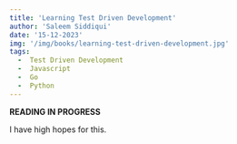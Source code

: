 ```yaml
---
title: 'Learning Test Driven Development'
author: 'Saleem Siddiqui'
date: '15-12-2023'
img: '/img/books/learning-test-driven-development.jpg'
tags:
  -  Test Driven Development
  -  Javascript
  -  Go
  -  Python
---
```


**READING IN PROGRESS**

I have high hopes for this.